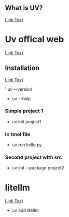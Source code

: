 ## What is UV?
[Link Text](https://www.datacamp.com/tutorial/python-uv)
# Uv offical web
[Link Text](https://docs.astral.sh/uv/)

## Installation
[Link Text](https://docs.astral.sh/uv/getting-started/installation/)
  
' uv --version '
* uv --help
### Simple project 1
* uv init project1
 ### In tmol file
* uv run hello.py
### Second project with src
* uv init --package project2

# litellm

[Link Text](https://docs.litellm.ai/docs/providers/gemini)
 * uv add litellm
 
